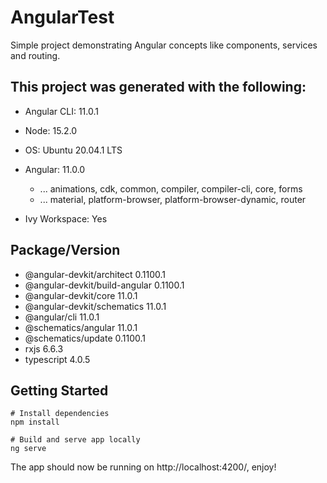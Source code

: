 # AngularTest

Simple project demonstrating Angular concepts like components, services and routing.

## This project was generated with the following:

* Angular CLI: 11.0.1
* Node: 15.2.0
* OS: Ubuntu 20.04.1 LTS

* Angular: 11.0.0
    * ... animations, cdk, common, compiler, compiler-cli, core, forms
    * ... material, platform-browser, platform-browser-dynamic, router
* Ivy Workspace: Yes

## Package/Version                        

* @angular-devkit/architect       0.1100.1
* @angular-devkit/build-angular   0.1100.1
* @angular-devkit/core            11.0.1
* @angular-devkit/schematics      11.0.1
* @angular/cli                    11.0.1
* @schematics/angular             11.0.1
* @schematics/update              0.1100.1
* rxjs                            6.6.3
* typescript                      4.0.5

## Getting Started

```
# Install dependencies
npm install

# Build and serve app locally
ng serve 
```
The app should now be running on http://localhost:4200/, enjoy!
